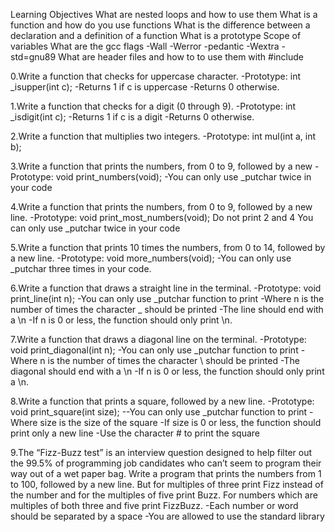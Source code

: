 Learning Objectives
What are nested loops and how to use them
What is a function and how do you use functions
What is the difference between a declaration and a definition of a function
What is a prototype
Scope of variables
What are the gcc flags -Wall -Werror -pedantic -Wextra -std=gnu89
What are header files and how to to use them with #include
 
0.Write a function that checks for uppercase character.
-Prototype: int _isupper(int c);
-Returns 1 if c is uppercase
-Returns 0 otherwise.

1.Write a function that checks for a digit (0 through 9).
-Prototype: int _isdigit(int c);
-Returns 1 if c is a digit
-Returns 0 otherwise.

2.Write a function that multiplies two integers.
-Prototype: int mul(int a, int b);

3.Write a function that prints the numbers, from 0 to 9, followed by a new
-Prototype: void print_numbers(void);
-You can only use _putchar twice in your code

4.Write a function that prints the numbers, from 0 to 9, followed by a new line.
-Prototype: void print_most_numbers(void);
Do not print 2 and 4
You can only use _putchar twice in your code

5.Write a function that prints 10 times the numbers, from 0 to 14, followed by a new line.
-Prototype: void more_numbers(void);
-You can only use _putchar three times in your code.

6.Write a function that draws a straight line in the terminal.
-Prototype: void print_line(int n);
-You can only use _putchar function to print
-Where n is the number of times the character _ should be printed
-The line should end with a \n
-If n is 0 or less, the function should only print \n.

7.Write a function that draws a diagonal line on the terminal.
-Prototype: void print_diagonal(int n);
-You can only use _putchar function to print
-Where n is the number of times the character \ should be printed
-The diagonal should end with a \n
-If n is 0 or less, the function should only print a \n.

8.Write a function that prints a square, followed by a new line.
-Prototype: void print_square(int size);
--You can only use _putchar function to print
-Where size is the size of the square
-If size is 0 or less, the function should print only a new line
-Use the character # to print the square

9.The “Fizz-Buzz test” is an interview question designed to help filter out the 99.5% of programming job candidates who can’t seem to program their way out of a wet paper bag.
Write a program that prints the numbers from 1 to 100, followed by a new line. But for multiples of three print Fizz instead of the number and for the multiples of five print Buzz. For numbers which are multiples of both three and five print FizzBuzz.
-Each number or word should be separated by a space
-You are allowed to use the standard library


